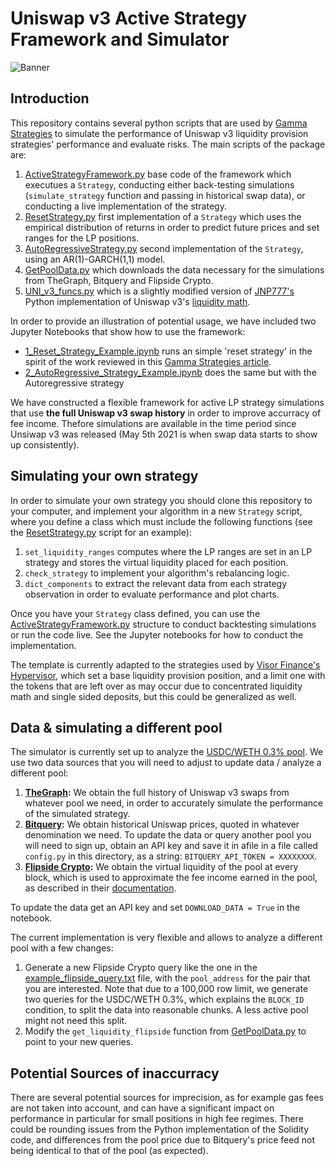 # Uniswap v3 Active Strategy Framework and Simulator

![Banner](https://user-images.githubusercontent.com/80003108/127793159-abdcfad8-4e74-4554-8427-24b5569898ec.png)

## Introduction

This repository contains several python scripts that are used by [Gamma Strategies](https://medium.com/gamma-strategies) to simulate the performance of Uniswap v3 liquidity provision strategies' performance and evaluate risks. The main scripts of the package are:

1. [ActiveStrategyFramework.py](ActiveStrategyFramework.py) base code of the framework which executues a ```Strategy```, conducting either back-testing simulations (```simulate_strategy``` function and passing in historical swap data), or conducting a live implementation of the strategy.
2. [ResetStrategy.py](ResetStrategy.py) first implementation of a ```Strategy``` which uses the empirical distribution of returns in order to predict future prices and set ranges for the LP positions.
2. [AutoRegressiveStrategy.py](AutoRegressiveStrategy.py) second implementation of the ```Strategy```, using an AR(1)-GARCH(1,1) model.
3. [GetPoolData.py](GetPoolData.py) which downloads the data necessary for the simulations from TheGraph, Bitquery and Flipside Crypto.
4. [UNI_v3_funcs.py](UNI_v3_funcs.py) which is a slightly modified version of [JNP777's](https://github.com/JNP777/UNI_V3-Liquitidy-amounts-calcs) Python implementation of Uniswap v3's [liquidity math](https://github.com/Uniswap/uniswap-v3-periphery/blob/main/contracts/libraries/LiquidityAmounts.sol). 

In order to provide an illustration of potential usage, we have included two Jupyter Notebooks that show how to use the framework:
- [1_Reset_Strategy_Example.ipynb](1_Reset_Strategy_Example.ipynb) runs an simple 'reset strategy' in the spirit of the work reviewed in this [Gamma Strategies article](https://medium.com/gamma-strategies/expected-price-range-strategies-in-uniswap-v3-833dff253f84). 
- [2_AutoRegressive_Strategy_Example.ipynb](2_AutoRegressive_Strategy_Example.ipynb) does the same but with the Autoregressive strategy

We have constructed a flexible framework for active LP strategy simulations that use **the full Uniswap v3 swap history** in order to improve accurracy of fee income. Thefore simulations are available in the time period since Unsiwap v3 was released (May 5th 2021 is when swap data starts to show up consistently). 

## Simulating your own strategy

In order to simulate your own strategy you should clone this repository to your computer, and implement your algorithm in a new ```Strategy``` script, where you define a class which must include the following functions (see the [ResetStrategy.py](ResetStrategy.py) script for an example):

1. ```set_liquidity_ranges``` computes where the LP ranges are set in an LP strategy and stores the virtual liquidity placed for each position. 
2. ```check_strategy``` to implement your algorithm's rebalancing logic.
3. ```dict_components``` to extract the relevant data from each strategy observation in order to evaluate performance and plot charts.

Once you have your ```Strategy``` class defined, you can use the [ActiveStrategyFramework.py](ActiveStrategyFramework.py) structure to conduct backtesting simulations or run the code live. See the Jupyter notebooks for how to conduct the implementation.

The template is currently adapted to the strategies used by [Visor Finance's Hypervisor](https://github.com/VisorFinance/hypervisor), which set a base liquidity provision position, and a limit one with the tokens that are left over as may occur due to concentrated liquidity math and single sided deposits, but this could be generalized as well.

## Data & simulating a different pool

The simulator is currently set up to analyze the [USDC/WETH 0.3% pool](https://etherscan.io/address/0x8ad599c3a0ff1de082011efddc58f1908eb6e6d8). We use two data sources that you will need to adjust to update data / analyze a different pool:

1. **[TheGraph](https://thegraph.com/legacy-explorer/subgraph/uniswap/uniswap-v3):** We obtain the full history of Uniswap v3 swaps from whatever pool we need, in order to accurately simulate the performance of the simulated strategy.
2. **[Bitquery](https://graphql.bitquery.io/ide):** We obtain historical Uniswap prices, quoted in whatever denomination we need. To update the data or query another pool you will need to sign up, obtain an API key and save it in afile in a file called ```config.py``` in this directory, as a string: ```BITQUERY_API_TOKEN = XXXXXXXX```.
2. **[Flipside Crypto](https://app.flipsidecrypto.com/velocity):** We obtain the virtual liquidity of the pool at every block, which is used to approximate the fee income earned in the pool, as described in their [documentation](https://docs.flipsidecrypto.com/our-data/tables/uniswap-v3-tables/pool-stats).

To update the data get an API key and set ```DOWNLOAD_DATA = True``` in the notebook.

The current implementation is very flexible and allows to analyze a different pool with a few changes:

1. Generate a new Flipside Crypto query like the one in the [example_flipside_query.txt](example_flipside_query.txt) file, with the ```pool_address``` for the pair that you are interested. Note that due to a 100,000 row limit, we generate two queries for the USDC/WETH 0.3%, which explains the ```BLOCK_ID``` condition, to split the data into reasonable chunks. A less active pool might not need this split.
2. Modify the ```get_liquidity_flipside``` function from [GetPoolData.py](GetPoolData.py) to point to your new queries.

## Potential Sources of inaccurracy

There are several potential sources for imprecision, as for example gas fees are not taken into account, and can have a significant impact on performance in particular for small positions in high fee regimes. There could be rounding issues from the Python implementation of the Solidity code, and differences from the pool price due to Bitquery's price feed not being identical to that of the pool (as expected).

